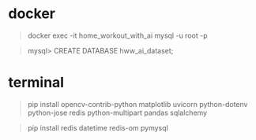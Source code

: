 # docker
> docker exec -it home_workout_with_ai mysql -u root -p <sa>

> mysql> CREATE DATABASE hww_ai_dataset;

# terminal
> pip install opencv-contrib-python matplotlib uvicorn python-dotenv python-jose redis python-multipart pandas sqlalchemy

> pip install redis datetime redis-om pymysql
